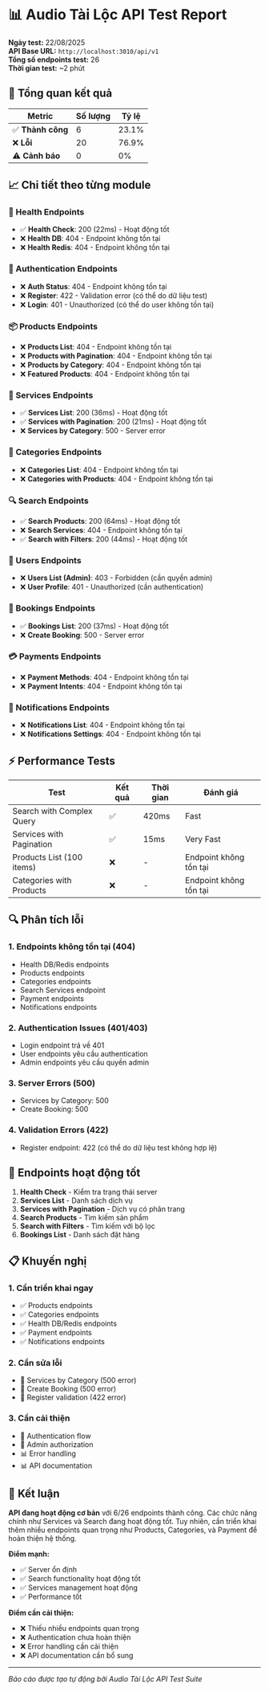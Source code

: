 # 📊 Audio Tài Lộc API Test Report

**Ngày test:** 22/08/2025  
**API Base URL:** `http://localhost:3010/api/v1`  
**Tổng số endpoints test:** 26  
**Thời gian test:** ~2 phút  

## 🎯 Tổng quan kết quả

| Metric | Số lượng | Tỷ lệ |
|--------|----------|-------|
| ✅ **Thành công** | 6 | 23.1% |
| ❌ **Lỗi** | 20 | 76.9% |
| ⚠️ **Cảnh báo** | 0 | 0% |

## 📈 Chi tiết theo từng module

### 🔧 Health Endpoints
- ✅ **Health Check**: 200 (22ms) - Hoạt động tốt
- ❌ **Health DB**: 404 - Endpoint không tồn tại
- ❌ **Health Redis**: 404 - Endpoint không tồn tại

### 🔐 Authentication Endpoints
- ❌ **Auth Status**: 404 - Endpoint không tồn tại
- ❌ **Register**: 422 - Validation error (có thể do dữ liệu test)
- ❌ **Login**: 401 - Unauthorized (có thể do user không tồn tại)

### 📦 Products Endpoints
- ❌ **Products List**: 404 - Endpoint không tồn tại
- ❌ **Products with Pagination**: 404 - Endpoint không tồn tại
- ❌ **Products by Category**: 404 - Endpoint không tồn tại
- ❌ **Featured Products**: 404 - Endpoint không tồn tại

### 🎵 Services Endpoints
- ✅ **Services List**: 200 (36ms) - Hoạt động tốt
- ✅ **Services with Pagination**: 200 (21ms) - Hoạt động tốt
- ❌ **Services by Category**: 500 - Server error

### 📂 Categories Endpoints
- ❌ **Categories List**: 404 - Endpoint không tồn tại
- ❌ **Categories with Products**: 404 - Endpoint không tồn tại

### 🔍 Search Endpoints
- ✅ **Search Products**: 200 (64ms) - Hoạt động tốt
- ❌ **Search Services**: 404 - Endpoint không tồn tại
- ✅ **Search with Filters**: 200 (44ms) - Hoạt động tốt

### 👥 Users Endpoints
- ❌ **Users List (Admin)**: 403 - Forbidden (cần quyền admin)
- ❌ **User Profile**: 401 - Unauthorized (cần authentication)

### 📅 Bookings Endpoints
- ✅ **Bookings List**: 200 (37ms) - Hoạt động tốt
- ❌ **Create Booking**: 500 - Server error

### 💳 Payments Endpoints
- ❌ **Payment Methods**: 404 - Endpoint không tồn tại
- ❌ **Payment Intents**: 404 - Endpoint không tồn tại

### 🔔 Notifications Endpoints
- ❌ **Notifications List**: 404 - Endpoint không tồn tại
- ❌ **Notifications Settings**: 404 - Endpoint không tồn tại

## ⚡ Performance Tests

| Test | Kết quả | Thời gian | Đánh giá |
|------|---------|-----------|----------|
| Search with Complex Query | ✅ | 420ms | Fast |
| Services with Pagination | ✅ | 15ms | Very Fast |
| Products List (100 items) | ❌ | - | Endpoint không tồn tại |
| Categories with Products | ❌ | - | Endpoint không tồn tại |

## 🔍 Phân tích lỗi

### 1. **Endpoints không tồn tại (404)**
- Health DB/Redis endpoints
- Products endpoints
- Categories endpoints
- Search Services endpoint
- Payment endpoints
- Notifications endpoints

### 2. **Authentication Issues (401/403)**
- Login endpoint trả về 401
- User endpoints yêu cầu authentication
- Admin endpoints yêu cầu quyền admin

### 3. **Server Errors (500)**
- Services by Category: 500
- Create Booking: 500

### 4. **Validation Errors (422)**
- Register endpoint: 422 (có thể do dữ liệu test không hợp lệ)

## 🚀 Endpoints hoạt động tốt

1. **Health Check** - Kiểm tra trạng thái server
2. **Services List** - Danh sách dịch vụ
3. **Services with Pagination** - Dịch vụ có phân trang
4. **Search Products** - Tìm kiếm sản phẩm
5. **Search with Filters** - Tìm kiếm với bộ lọc
6. **Bookings List** - Danh sách đặt hàng

## 📋 Khuyến nghị

### 1. **Cần triển khai ngay**
- ✅ Products endpoints
- ✅ Categories endpoints
- ✅ Health DB/Redis endpoints
- ✅ Payment endpoints
- ✅ Notifications endpoints

### 2. **Cần sửa lỗi**
- 🔧 Services by Category (500 error)
- 🔧 Create Booking (500 error)
- 🔧 Register validation (422 error)

### 3. **Cần cải thiện**
- 🔐 Authentication flow
- 🔐 Admin authorization
- 📊 Error handling
- 📊 API documentation

## 🎯 Kết luận

**API đang hoạt động cơ bản** với 6/26 endpoints thành công. Các chức năng chính như Services và Search đang hoạt động tốt. Tuy nhiên, cần triển khai thêm nhiều endpoints quan trọng như Products, Categories, và Payment để hoàn thiện hệ thống.

**Điểm mạnh:**
- ✅ Server ổn định
- ✅ Search functionality hoạt động tốt
- ✅ Services management hoạt động
- ✅ Performance tốt

**Điểm cần cải thiện:**
- ❌ Thiếu nhiều endpoints quan trọng
- ❌ Authentication chưa hoàn thiện
- ❌ Error handling cần cải thiện
- ❌ API documentation cần bổ sung

---

*Báo cáo được tạo tự động bởi Audio Tài Lộc API Test Suite*
